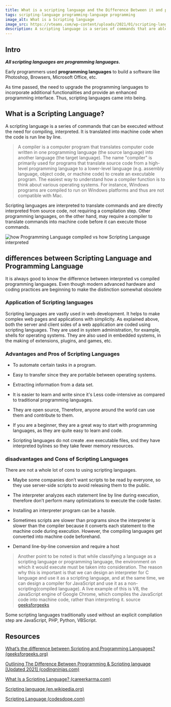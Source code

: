 ```yaml
---
title: What is a scripting language and the Difference Between it and programming language
tags: scripting-language programming-language programming
image_alt: What is a Scripting language
image_src: https://vteams.com/wp-content/uploads/2021/01/scripting-languages.jpg
description: A scripting language is a series of commands that are able to be executed without the need for compiling, it's interpreted line by line into machine code.
---
```


## Intro

**_All scripting languages are programming languages._**

Early programmers used **programming languages** to build a software like Photoshop, Browsers, Microsoft Office, etc.

As time passed, the need to upgrade the programming languages to incorporate additional functionalities and provide an enhanced programming interface. Thus, scripting languages came into being.

## What is a Scripting Language?

A scripting language is a series of commands that can be executed without the need for compiling, interpreted. It is translated into machine code when the code is run line by line.

> A compiler is a computer program that translates computer code written in one programming language (the source language) into another language (the target language). The name "compiler" is primarily used for programs that translate source code from a high-level programming language to a lower-level language (e.g. assembly language, object code, or machine code) to create an executable program.
> The easiest way to understand how a compiler function is to think about various operating systems. For instance, Windows programs are compiled to run on Windows platforms and thus are not compatible with Mac.

Scripting languages are interpreted to translate commands and are directly interpreted from source code, not requiring a compilation step. Other programming languages, on the other hand, may require a compiler to translate commands into machine code before it can execute those commands.

![how Programming Language compiled vs how Scripting Language interpreted](https://www.dl.dropboxusercontent.com/s/0orbgxxw8xjbwpt/script.png)

## differences between Scripting Language and Programming Language

It is always good to know the difference between interpreted vs compiled programming languages. Even though modern advanced hardware and coding practices are beginning to make the distinction somewhat obsolete

### Application of Scripting languages

Scripting languages are vastly used in web development. It helps to make complex web pages and applications with simplicity. As explained above, both the server and client sides of a web application are coded using scripting languages. They are used in system administration, for example, shells for operating systems. They are also used in embedded systems, in the making of extensions, plugins, and games, etc.

### Advantages and Pros of Scripting Languages

- To automate certain tasks in a program.

- Easy to transfer since they are portable between operating systems.

- Extracting information from a data set.

- It is easier to learn and write since it's Less code-intensive as compared to traditional programming languages.

- They are open source, Therefore, anyone around the world can use them and contribute to them.

- If you are a beginner, they are a great way to start with programming languages, as they are quite easy to learn and code.

- Scripting languages do not create .exe executable files, snd they have interpreted bylines so they take fewer memory resources.

### disadvantages and Cons of Scripting Languages

There are not a whole lot of cons to using scripting languages.

- Maybe some companies don’t want scripts to be read by everyone, so they use server-side scripts to avoid releasing them to the public.

- The interpreter analyzes each statement line by line during execution, therefore don’t perform many optimizations to execute the code faster.

- Installing an interpreter program can be a hassle.

- Sometimes scripts are slower than programs since the interpreter is slower than the compiler because it converts each statement to the machine code during execution. However, the compiling languages get converted into machine code beforehand.

- Demand line-by-line conversion and require a host

> Another point to be noted is that while classifying a language as a scripting language or programming language, the environment on which it would execute must be taken into consideration. The reason why this is important is that we can design an interpreter for C language and use it as a scripting language, and at the same time, we can design a compiler for JavaScript and use it as a non-scripting(compiled language). A live example of this is V8, the JavaScript engine of Google Chrome, which compiles the JavaScript code into machine code, rather than interpreting it.
> source [geeksforgeeks](https://www.geeksforgeeks.org/whats-the-difference-between-scripting-and-programming-languages/)

Some scripting languages traditionally used without an explicit compilation step are JavaScript, PHP, Python, VBScript.

## Resources

[What’s the difference between Scripting and Programming Languages? (geeksforgeeks.org)](https://www.geeksforgeeks.org/whats-the-difference-between-scripting-and-programming-languages/)

[Outlining The Difference Between Programming & Scripting language [Updated 2021] (codingninjas.com)](https://www.codingninjas.com/blog/2018/12/08/difference-between-a-programming-language-and-a-scripting-language/)

[What Is a Scripting Language? (careerkarma.com)](https://careerkarma.com/blog/what-is-a-scripting-language/)

[Scripting language (en.wikipedia.org)](https://en.wikipedia.org/wiki/Scripting_language)

[Scripting Language (codesdope.com)](https://www.codesdope.com/blog/article/scripting-language/)
